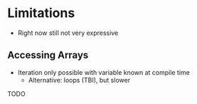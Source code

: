# Limitations

-   Right now still not very expressive

## Accessing Arrays

-   Iteration only possible with variable known at compile time
    -   Alternative: loops (TBI), but slower

TODO
